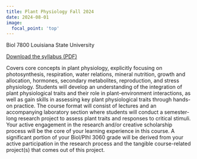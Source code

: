 ```yaml
---
title: Plant Physiology Fall 2024
date: 2024-08-01
image:
  focal_point: 'top'
---
```


Biol 7800 Louisiana State University

[Download the syllabus (PDF)](Dowell_BIOL3060_PlantPhys_Fall2024.pdf)


<!--more-->

Covers core concepts in plant physiology, explicitly focusing on photosynthesis, respiration, water relations, mineral nutrition, growth and allocation, hormones, secondary metabolites, reproduction, and stress physiology. Students will develop an understanding of the integration of plant physiological traits and their role in plant-environment interactions, as well as gain skills in assessing key plant physiological traits through hands-on practice. The course format will consist of lectures and an accompanying laboratory section where students will conduct a semester-long research project to assess plant traits and responses to critical stimuli. Your active engagement in the research and/or creative scholarship process will be the core of your learning experience in this course. A significant portion of your Biol/Plhl 3060 grade will be derived from your active participation in the research process and the tangible course-related project(s) that comes out of this project.